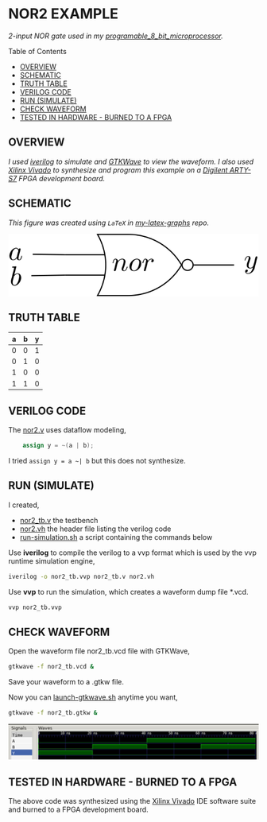 # NOR2 EXAMPLE

_2-input NOR gate used in my
[programable_8_bit_microprocessor](https://github.com/JeffDeCola/my-verilog-examples/tree/master/systems/microprocessors/programable_8_bit_microprocessor)._

Table of Contents

* [OVERVIEW](https://github.com/JeffDeCola/my-verilog-examples/tree/master/basic-code/combinational-logic/nor2#overview)
* [SCHEMATIC](https://github.com/JeffDeCola/my-verilog-examples/tree/master/basic-code/combinational-logic/nor2#schematic)
* [TRUTH TABLE](https://github.com/JeffDeCola/my-verilog-examples/tree/master/basic-code/combinational-logic/nor2#truth-table)
* [VERILOG CODE](https://github.com/JeffDeCola/my-verilog-examples/tree/master/basic-code/combinational-logic/nor2#verilog-code)
* [RUN (SIMULATE)](https://github.com/JeffDeCola/my-verilog-examples/tree/master/basic-code/combinational-logic/nor2#run-simulate)
* [CHECK WAVEFORM](https://github.com/JeffDeCola/my-verilog-examples/tree/master/basic-code/combinational-logic/nor2#check-waveform)
* [TESTED IN HARDWARE - BURNED TO A FPGA](https://github.com/JeffDeCola/my-verilog-examples/tree/master/basic-code/combinational-logic/nor2#tested-in-hardware---burned-to-a-fpga)

## OVERVIEW

_I used
[iverilog](https://github.com/JeffDeCola/my-cheat-sheets/tree/master/hardware/tools/simulation/iverilog-cheat-sheet)
to simulate and
[GTKWave](https://github.com/JeffDeCola/my-cheat-sheets/tree/master/hardware/tools/simulation/gtkwave-cheat-sheet)
to view the waveform. I also used
[Xilinx Vivado](https://github.com/JeffDeCola/my-cheat-sheets/tree/master/hardware/tools/synthesis/xilinx-vivado-cheat-sheet)
to synthesize and program this example on a
[Digilent ARTY-S7](https://github.com/JeffDeCola/my-cheat-sheets/tree/master/hardware/development/fpga-development-boards/digilent-arty-s7-cheat-sheet)
FPGA development board._

## SCHEMATIC

_This figure was created using `LaTeX` in
[my-latex-graphs](https://github.com/JeffDeCola/my-latex-graphs/tree/master/mathematics/applied/electrical-engineering/combinational-logic/nor)
repo._

<p align="center">
    <img src="svgs/nor.svg"
    align="middle"
</p>

## TRUTH TABLE

| a     | b     | y     |
|:-----:|:-----:|:-----:|
| 0     | 0     | 1     |
| 0     | 1     | 0     |
| 1     | 0     | 0     |
| 1     | 1     | 0     |

## VERILOG CODE

The
[nor2.v](https://github.com/JeffDeCola/my-verilog-examples/blob/master/basic-code/combinational-logic/nor2/nor2.v)
uses dataflow modeling,

```verilog
    assign y = ~(a | b);
```

I tried `assign y = a ~| b` but this does not synthesize.

## RUN (SIMULATE)

I created,

* [nor2_tb.v](https://github.com/JeffDeCola/my-verilog-examples/blob/master/basic-code/combinational-logic/nor2/nor2_tb.v)
  the testbench
* [nor2.vh](https://github.com/JeffDeCola/my-verilog-examples/blob/master/basic-code/combinational-logic/nor2/nor2.vh)
  the header file listing the verilog code
* [run-simulation.sh](https://github.com/JeffDeCola/my-verilog-examples/blob/master/basic-code/combinational-logic/nor2/run-simulation.sh)
  a script containing the commands below

Use **iverilog** to compile the verilog to a vvp format
which is used by the vvp runtime simulation engine,

```bash
iverilog -o nor2_tb.vvp nor2_tb.v nor2.vh
```

Use **vvp** to run the simulation, which creates a waveform dump file *.vcd.

```bash
vvp nor2_tb.vvp
```

## CHECK WAVEFORM

Open the waveform file nor2_tb.vcd file with GTKWave,

```bash
gtkwave -f nor2_tb.vcd &
```

Save your waveform to a .gtkw file.

Now you can
[launch-gtkwave.sh](https://github.com/JeffDeCola/my-verilog-examples/blob/master/launch-GTKWave-script/launch-gtkwave.sh)
anytime you want,

```bash
gtkwave -f nor2_tb.gtkw &
```

![nor2-waveform.jpg](../../../docs/pics/basic-code/nor2-waveform.jpg)

## TESTED IN HARDWARE - BURNED TO A FPGA

The above code was synthesized using the
[Xilinx Vivado](https://github.com/JeffDeCola/my-cheat-sheets/tree/master/hardware/tools/synthesis/xilinx-vivado-cheat-sheet)
IDE software suite and burned to a FPGA development board.
